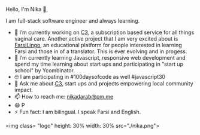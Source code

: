 Hello, I'm Nika 👋,

I am full-stack software engineer and always learning. 

- 🔭 I’m currently working on [C3](https://coochiecare.club/), a subscription based service for all things vaginal care. 
     Another active project that I am very excited about is [FarsiLingo](https://farsilingo.com/), an educational platform for people interested in learning Farsi        and those in of a translator. This is ever evolving and in progess.
- 🌱 I’m currently learning Javascript, responsive web development and spend my time learning about start ups and participating in "start up school" by Ycombinator.
- 🤓 I am participating in #100daysofcode as well #javascript30 
- 💬 Ask me about [C3](https://coochiecare.club/), start ups and projects empowering local community impact.
- 📫 How to reach me: nikadarab@pm.me 
- 😄 P
- ⚡ Fun fact: I am bilingual. I speak Farsi and English.
 
<img class= "logo" height: 30% width: 30% src="./nika.png"></img>

